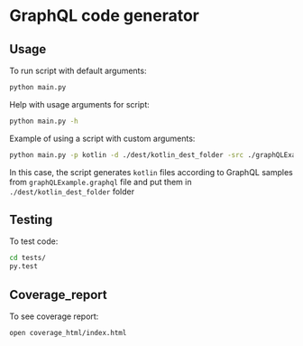 # GraphQL code generator

## Usage

To run script with default arguments:
```bash
python main.py
```

Help with usage arguments for script:
```bash
python main.py -h
```

Example of using a script with custom arguments:
```bash
python main.py -p kotlin -d ./dest/kotlin_dest_folder -src ./graphQLExample.graphql
```

In this case, the script generates `kotlin` files according to GraphQL samples from `graphQLExample.graphql` file and put them in `./dest/kotlin_dest_folder` folder

## Testing

To test code:
```bash
cd tests/
py.test
```

## Coverage_report

To see coverage report:
```bash
open coverage_html/index.html
```
